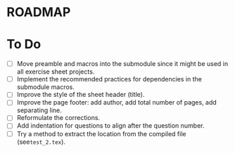 # ROADMAP

# To Do

- [ ] Move preamble and macros into the submodule since it might be used in all exercise sheet
      projects.
- [ ] Implement the recommended practices for dependencies in the submodule macros.
- [ ] Improve the style of the sheet header (title).
- [ ] Improve the page footer: add author, add total number of pages, add separating line.
- [ ] Reformulate the corrections.
- [ ] Add indentation for questions to align after the question number.
- [ ] Try a method to extract the location from the compiled file (see`test_2.tex`).
